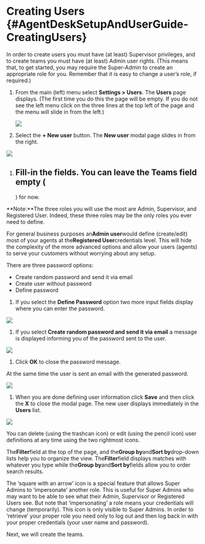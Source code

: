 # Creating Users {#AgentDeskSetupAndUserGuide-CreatingUsers}

In order to create users you must have \(at least\) Supervisor privileges, and to create teams you must have \(at least\) Admin user rights. \(This means that, to get started, you may require the Super-Admin to create an appropriate role for you. Remember that it is easy to change a user’s role, if required.\)

1. From the main \(left\) menu select **Settings &gt; Users**. The **Users** page displays. \(The first time you do this the page will be empty. If you do not see the left menu click on the three lines at the top left of the page and the menu will slide in from the left.\)

   ![](https://www.unblu.com/confluence/download/attachments/102793956/users_empty_1.png?version=1&modificationDate=1474539839000&api=v2)

1. Select the
   **+ New user**
   button. The
   **New user**
   modal page slides in from the right.

![](https://www.unblu.com/confluence/download/attachments/102793956/users_2.png?version=1&modificationDate=1474540922000&api=v2)

1. Fill-in the fields. You can leave the
   **Teams**
   field empty \(
   ---

   \) for now.

**Note:**The three roles you will use the most are Admin, Supervisor, and Registered User. Indeed, these three roles may be the only roles you ever need to define.

For general business purposes an**Admin user**would define \(create/edit\) most of your agents at the**Registered User**credentials level. This will hide the complexity of the more advanced options and allow your users \(agents\) to serve your customers without worrying about any setup.

There are three password options:

* Create random password and send it via email
* Create user without password
* Define password

1. If you select the
   **Define Password**
   option two more input fields display where you can enter the password.

![](https://www.unblu.com/confluence/download/attachments/102793956/create_password_user_1.png?version=1&modificationDate=1474542514000&api=v2)

1. If you select
   **Create random password and send it via email**
   a message is displayed informing you of the password sent to the user.

![](https://www.unblu.com/confluence/download/attachments/102793956/Password_mail_message_1.png?version=1&modificationDate=1474542850000&api=v2)

1. Click
   **OK**
   to close the password message.

At the same time the user is sent an email with the generated password.

![](https://www.unblu.com/confluence/download/attachments/102793956/password_email_sent.png?version=1&modificationDate=1474543139000&api=v2)

1. When you are done defining user information click
   **Save**
   and then click the
   **X**
   to close the modal page. The new user displays immediately in the
   **Users**
   list.

![](https://www.unblu.com/confluence/download/attachments/102793956/5Users_Created.png?version=1&modificationDate=1474543480000&api=v2)

You can delete \(using the trashcan icon\) or edit \(using the pencil icon\) user definitions at any time using the two rightmost icons.

The**Filter**field at the top of the page, and the**Group by**and**Sort by**drop-down lists help you to organize the view. The**Filter**field displays matches with whatever you type while the**Group by**and**Sort by**fields allow you to order search results.

The ‘square with an arrow’ icon is a special feature that allows Super Admins to ‘impersonate’ another role. This is useful for Super Admins who may want to be able to see what their Admin, Supervisor or Registered Users see. But note that ‘impersonating’ a role means your credentials will change \(temporarily\). This icon is only visible to Super Admins. In order to ‘retrieve’ your proper role you need only to log out and then log back in with your proper credentials \(your user name and password\).

Next, we will create the teams.

